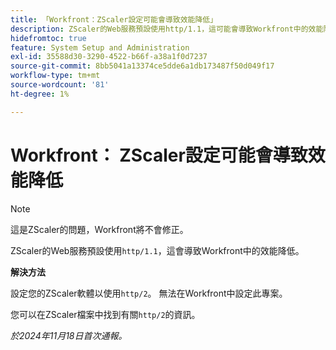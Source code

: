 ```yaml
---
title: 「Workfront：ZScaler設定可能會導致效能降低」
description: ZScaler的Web服務預設使用http/1.1，這可能會導致Workfront中的效能降低。
hidefromtoc: true
feature: System Setup and Administration
exl-id: 35588d30-3290-4522-b66f-a38a1f0d7237
source-git-commit: 8bb5041a13374ce5dde6a1db173487f50d049f17
workflow-type: tm+mt
source-wordcount: '81'
ht-degree: 1%

---
```


# Workfront： ZScaler設定可能會導致效能降低

>[!NOTE]
>
>這是ZScaler的問題，Workfront將不會修正。

ZScaler的Web服務預設使用`http/1.1`，這會導致Workfront中的效能降低。

**解決方法**

設定您的ZScaler軟體以使用`http/2`。 無法在Workfront中設定此專案。

您可以在ZScaler檔案中找到有關`http/2`的資訊。

_於2024年11月18日首次通報。_

